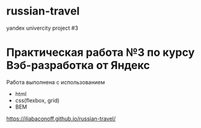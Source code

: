 # russian-travel
yandex univercity project #3

# Практическая работа №3 по курсу Вэб-разработка от Яндекс

Работа выполнена с использованием 
- html 
- css(flexbox, grid)
- BEM

https://iliabaconoff.github.io/russian-travel/
